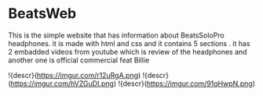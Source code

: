 # BeatsWeb
This is the simple website that has information about BeatsSoloPro headphones.
it is made with html and css and it contains 5 sections .
it has 2 embadded videos from youtube which is  review of the headphones and another one is official commercial feat Billie

!{descr}(https://imgur.com/r12uRgA.png)
!{descr}(https://imgur.com/hVZGuDI.png)
!{descr}(https://imgur.com/91qHwpN.png)

